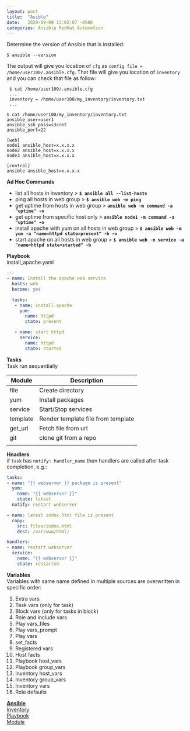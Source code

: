 ```yaml
---
layout: post
title:  "Asible"
date:   2020-09-09 13:02:07 -0500
categories: Ansible RedHat Automation
---
```


Determine the version of Ansible that is installed:
```
$ ansible --version
```
The output will give you location of `cfg` as `config file = /home/user100/.ansible.cfg`. That file will give you location of `inventory` and you can check that file as follow:
```
 $ cat /home/user100/.ansible.cfg
 ...
 inventory = /home/user100/my_inventory/inventory.txt
 ...

$ cat /home/user100/my_inventory/inventory.txt
ansible_user=user1
ansible_ssh_pass=s3cret
ansible_port=22

[web]
node1 ansible_host=x.x.x.x
node2 ansible_host=x.x.x.x
node3 ansible_host=x.x.x.x

[control]
ansible ansible_host=x.x.x.x
```

**Ad Hoc Commands**
- list all hosts in inventory > **`$ ansible all --list-hosts`**
- ping all hosts in web group > **`$ ansible web -m ping`**
- get uptime from hosts in web group > **`ansible web -m command -a "uptime" -o`**
- get uptime from specific host only > **`ansible node1 -m command -a "uptime" -o`**
- install apache with yum on all hosts in web group > **`$ ansible web -m yum -a "name=httpd state=present" -b -o`**
- start apache on all hosts in web group > **`$ ansible web -m service -a "name=httpd state=started" -b`**

**Playbook**<br>
install_apache.yaml
```yaml
---
- name: Install the apache web service
  hosts: web
  become: yes

  tasks:
   - name: install apache
     yum:
       name: httpd
       state: present

   - name: start httpd
     service:
       name: httpd
       state: started
```

**Tasks**<br>
Task run sequentially

| Module   | Description                        |
|----------|------------------------------------|
| file     | Create directory                   |
| yum      | Install packages                   |
| service  | Start/Stop services                |
| template | Render template file from template |
| get_url  | Fetch file from url                |
| git      | clone git from a repo              |
|          |                                    |

**Hnadlers**<br>
if `task` has `notify: handler_name` then handlers are called after task completion, e.g.:

```yaml
tasks:
- name: "{{ webserver }} package is present"
  yum:
    name: "{{ webserver }}"
    state: latest
  notify: restart webserver 

- name: latest index.html file is present
  copy:
    src: files/index.html
    dest: /var/www/html/

handlers:
- name: restart webserver 
  service:
    name: "{{ webserver }}"
    state: restarted
```

**Variables**<br>
Variables with same name defined in multiple sources are overwritten in specific order:
1. Extra vars
2. Task vars (only for task)
3. Block vars (only for tasks in block)
4. Role and include vars
5. Play vars_files
6. Play vars_prompt
7. Play vars
8. set_facts
9. Registered vars
10. Host facts
11. Playbook host_vars
12. Playbook group_vars
13. Inventory host_vars
14. Inventory group_vars
15. Inventory vars
16. Role defaults

**[Ansible][ansible-docs]**<br>
[Inventory][inventory]<br>
[Playbook][playbook]<br>
[Module][module]<br>

[ansible-docs]: https://jekyllrb.com/docs/home
[inventory]: https://docs.ansible.com/ansible/latest/user_guide/intro_inventory.html
[playbook]: https://docs.ansible.com/ansible/latest/user_guide/playbooks.html
[module]: https://docs.ansible.com/ansible/latest/modules/modules_by_category.html
